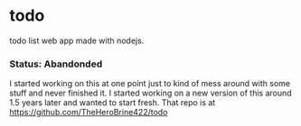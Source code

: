 # todo

todo list web app made with nodejs. 

### Status: Abandonded

I started working on this at one point just to kind of mess around with some stuff and never finished it. I started working on a new version of this around 1.5 years later and wanted to start fresh. That repo is at https://github.com/TheHeroBrine422/todo
